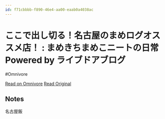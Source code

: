 ```yaml
---
id: f71cbbbb-f890-46e4-aa00-eaab0a4038ac
---
```


# ここで出し切る！名古屋のまめログオススメ店！ : まめきちまめこニートの日常 Powered by ライブドアブログ
#Omnivore

[Read on Omnivore](https://omnivore.app/me/powered-by-1917ba8343f)
[Read Original](https://mamekichimameko.blog.jp/archives/89356822.html)

## Notes

名古屋飯

